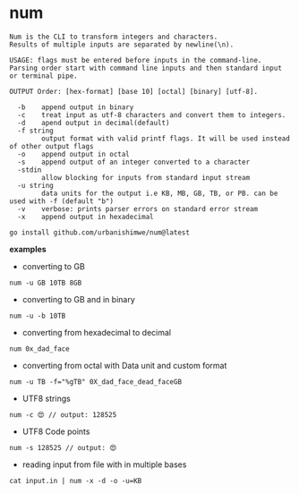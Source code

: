 # num

```
Num is the CLI to transform integers and characters.
Results of multiple inputs are separated by newline(\n).

USAGE: flags must be entered before inputs in the command-line.
Parsing order start with command line inputs and then standard input or terminal pipe.

OUTPUT Order: [hex-format] [base 10] [octal] [binary] [utf-8].

  -b    append output in binary
  -c    treat input as utf-8 characters and convert them to integers.
  -d    apend output in decimal(default)
  -f string
        output format with valid printf flags. It will be used instead of other output flags
  -o    append output in octal
  -s    append output of an integer converted to a character
  -stdin
        allow blocking for inputs from standard input stream
  -u string
        data units for the output i.e KB, MB, GB, TB, or PB. can be used with -f (default "b")
  -v    verbose: prints parser errors on standard error stream
  -x    append output in hexadecimal
```

```
go install github.com/urbanishimwe/num@latest
```

**examples**

- converting to GB
```
num -u GB 10TB 8GB
```

- converting to GB and in binary
```
num -u -b 10TB
```

- converting from hexadecimal to decimal
```
num 0x_dad_face
```

- converting from octal with Data unit and custom format
```
num -u TB -f="%gTB" 0X_dad_face_dead_faceGB
```

- UTF8 strings
```
num -c 😍 // output: 128525
```

- UTF8 Code points
```
num -s 128525 // output: 😍
```

- reading input from file with in multiple bases
```
cat input.in | num -x -d -o -u=KB
```
